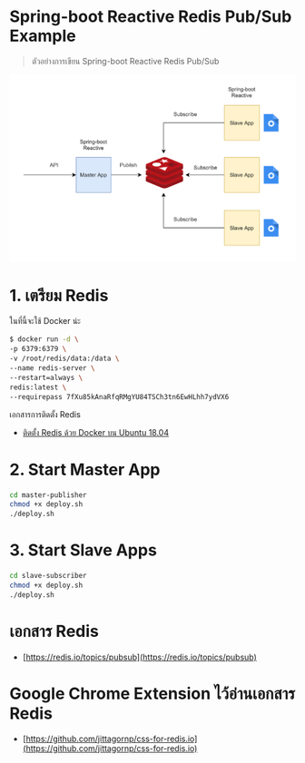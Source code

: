 # Spring-boot Reactive Redis Pub/Sub Example 

> ตัวอย่างการเขียน Spring-boot Reactive Redis Pub/Sub

<img src="./redis-pubsub.png" width="700">

# 1. เตรียม Redis

ในที่นี้จะใช้ Docker น่ะ 

```sh
$ docker run -d \
-p 6379:6379 \
-v /root/redis/data:/data \
--name redis-server \
--restart=always \
redis:latest \
--requirepass 7fXu85kAnaRfqRMgYU84TSCh3tn6EwHLhh7ydVX6
```

เอกสารการติดตั้ง Redis 

- [ติดตั้ง Redis ด้วย Docker บน Ubuntu 18.04](https://www.jittagornp.me/blog/install-docker-redis-on-ubuntu-18.04/)

# 2. Start Master App

```sh
cd master-publisher
chmod +x deploy.sh
./deploy.sh
```

# 3. Start Slave Apps

```sh
cd slave-subscriber
chmod +x deploy.sh
./deploy.sh
```

# เอกสาร Redis

- [https://redis.io/topics/pubsub](https://redis.io/topics/pubsub)

# Google Chrome Extension ไว้อ่านเอกสาร Redis 

- [https://github.com/jittagornp/css-for-redis.io](https://github.com/jittagornp/css-for-redis.io)

